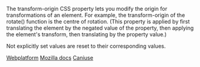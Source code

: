The transform-origin CSS property lets you modify the origin for transformations of an element. For example, the transform-origin of the rotate() function is the centre of rotation. (This property is applied by first translating the element by the negated value of the property, then applying the element's transform, then translating by the property value.)

Not explicitly set values are reset to their corresponding values.

[Webplatform](docs.webplatform.org/wiki/css/properties/transform-origin "Webplatform")
[Mozilla docs](https://developer.mozilla.org/en-US/docs/Web/CSS/transform-origin "Mozilla")
[Caniuse](http://caniuse.com/#feat=transforms3d "Caniuse")
